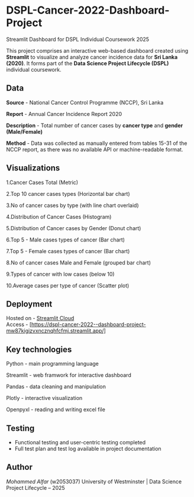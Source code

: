 # DSPL-Cancer-2022-Dashboard-Project
Streamlit Dashboard for DSPL Individual Coursework 2025

This project comprises an interactive web-based dashboard created using **Streamlit** to visualize and analyze cancer incidence data for **Sri Lanka (2020)**. It forms part of the **Data Science Project Lifecycle (DSPL)** individual coursework.



## Data

**Source** - National Cancer Control Programme (NCCP), Sri Lanka

**Report** - Annual Cancer Incidence Report 2020

**Description** - Total number of cancer cases by **cancer type** and **gender (Male/Female)**

**Method** - Data was collected as manually entered from tables 15-31 of the NCCP report, as there was no available API or machine-readable format. 



## Visualizations 

1.Cancer Cases Total (Metric) 

2.Top 10 cancer cases types (Horizontal bar chart) 

3.No of cancer cases by type (with line chart overlaid) 

4.Distribution of Cancer Cases (Histogram) 

5.Distribution of Cancer cases by Gender (Donut chart) 

6.Top 5 - Male cases types of cancer (Bar chart) 

7.Top 5 - Female cases types of cancer (Bar chart) 

8.No of cancer cases Male and Female (grouped bar chart) 

9.Types of cancer with low cases (below 10) 

10.Average cases per type of cancer (Scatter plot) 



## Deployment

Hosted on - [Streamlit Cloud](https://share.streamlit.io/)  
Access - [https://dspl-cancer-2022--dashboard-project-mw87kigizvxncznqhfcfmj.streamlit.app/]



## Key technologies 

Python - main programming language

Streamlit - web framwork for interactive dashboard

Pandas - data cleaning and manipulation

Plotly - interactive visualization

Openpyxl - reading and writing excel file



## Testing

- Functional testing and user-centric testing completed
- Full test plan and test log available in project documentation
  


##  Author

*Mohammed Alfar* (w2053037) 
University of Westminster | Data Science Project Lifecycle – 2025


